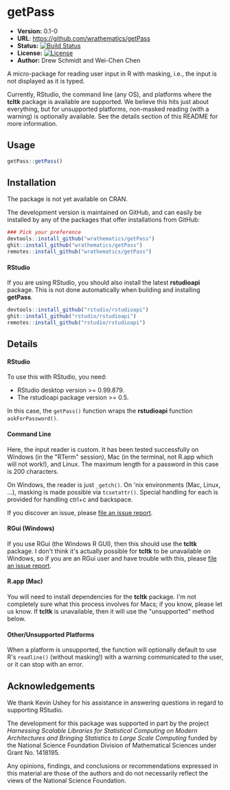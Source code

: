 # getPass

* **Version:** 0.1-0
* **URL**: https://github.com/wrathematics/getPass
* **Status:** [![Build Status](https://travis-ci.org/wrathematics/getPass.png)](https://travis-ci.org/wrathematics/getPass)
* **License:** [![License](http://img.shields.io/badge/license-BSD%202--Clause-orange.svg?style=flat)](http://opensource.org/licenses/BSD-2-Clause)
* **Author:** Drew Schmidt and Wei-Chen Chen


A micro-package for reading user input in R with masking, i.e., the input is not displayed as it is typed.

Currently, RStudio, the command line (any OS), and platforms where the **tcltk** package is available are supported.  We believe this hits just about everything, but for unsupported platforms, non-masked reading (with a warning) is optionally available.  See the details section of this README for more information.




## Usage

```r
getPass::getPass()
```





## Installation

The package is not yet available on CRAN.

The development version is maintained on GitHub, and can easily be installed by any of the packages that offer installations from GitHub:

```r
### Pick your preference
devtools::install_github("wrathematics/getPass")
ghit::install_github("wrathematics/getPass")
remotes::install_github("wrathematics/getPass")
```

#### RStudio
If you are using RStudio, you should also install the latest **rstudioapi** package.  This is not done automatically when building and installing **getPass**.

```r
devtools::install_github("rstudio/rstudioapi")
ghit::install_github("rstudio/rstudioapi")
remotes::install_github("rstudio/rstudioapi")
```





## Details

#### RStudio
To use this with RStudio, you need:

* RStudio desktop version >= 0.99.879.
* The rstudioapi package version >= 0.5.

In this case, the `getPass()` function wraps the **rstudioapi** function `askForPassword()`.

#### Command Line
Here, the input reader is custom.  It has been tested successfully on Windows (in the "RTerm" session), Mac (in the terminal, not R.app which will not work!), and Linux.  The maximum length for a password in this case is 200 characters.

On Windows, the reader is just `_getch()`.  On 'nix environments (Mac, Linux, ...), masking is made possible via `tcsetattr()`.  Special handling for each is provided for handling ctrl+c and backspace.

If you discover an issue, please [file an issue report](https://github.com/wrathematics/getPass/issues).

#### RGui (Windows)
If you use RGui (the Windows R GUI), then this should use the **tcltk** package.  I don't think it's actually possible for **tcltk** to be unavailable on Windows, so if you are an RGui user and have trouble with this, please [file an issue report](https://github.com/wrathematics/getPass/issues).

#### R.app (Mac)
You will need to install dependencies for the **tcltk** package.  I'm not completely sure what this process involves for Macs; if you know, please let us know.  If **tcltk** is unavailable, then it will use the "unsupported" method below.

#### Other/Unsupported Platforms
When a platform is unsupported, the function will optionally default to use R's `readline()` (without masking!) with a warning communicated to the user, or it can stop with an error.





## Acknowledgements

We thank Kevin Ushey for his assistance in answering questions in regard to supporting RStudio.

The development for this package was supported in part by the project *Harnessing Scalable Libraries for Statistical Computing on Modern Architectures and Bringing Statistics to Large Scale Computing* funded by the National Science Foundation Division of Mathematical Sciences under Grant No. 1418195.

Any opinions, findings, and conclusions or recommendations expressed in this material are those of the authors and do not necessarily reflect the views of the National Science Foundation.
